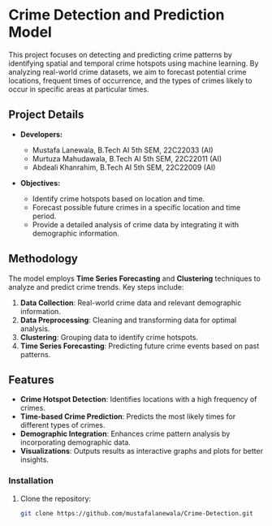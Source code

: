 # Crime Detection and Prediction Model

This project focuses on detecting and predicting crime patterns by identifying spatial and temporal crime hotspots using machine learning. By analyzing real-world crime datasets, we aim to forecast potential crime locations, frequent times of occurrence, and the types of crimes likely to occur in specific areas at particular times.

## Project Details
- **Developers:**
  - Mustafa Lanewala, B.Tech AI 5th SEM, 22C22033 (AI)
  - Murtuza Mahudawala, B.Tech AI 5th SEM, 22C22011 (AI)
  - Abdeali Khanrahim, B.Tech AI 5th SEM, 22C22009 (AI)

- **Objectives:**
  - Identify crime hotspots based on location and time.
  - Forecast possible future crimes in a specific location and time period.
  - Provide a detailed analysis of crime data by integrating it with demographic information.

## Methodology
The model employs **Time Series Forecasting** and **Clustering** techniques to analyze and predict crime trends. Key steps include:

1. **Data Collection**: Real-world crime data and relevant demographic information.
2. **Data Preprocessing**: Cleaning and transforming data for optimal analysis.
3. **Clustering**: Grouping data to identify crime hotspots.
4. **Time Series Forecasting**: Predicting future crime events based on past patterns.

## Features
- **Crime Hotspot Detection**: Identifies locations with a high frequency of crimes.
- **Time-based Crime Prediction**: Predicts the most likely times for different types of crimes.
- **Demographic Integration**: Enhances crime pattern analysis by incorporating demographic data.
- **Visualizations**: Outputs results as interactive graphs and plots for better insights.

### Installation
1. Clone the repository:
   ```bash
   git clone https://github.com/mustafalanewala/Crime-Detection.git